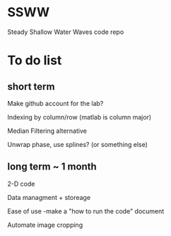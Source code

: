 # SSWW
Steady Shallow Water Waves code repo


# To do list
## short term

Make github account for the lab?

Indexing by column/row (matlab is column major)

Median Filtering alternative

Unwrap phase, use splines? (or something else)

## long term ~ 1 month
2-D code

Data managment + storeage

Ease of use
-make a "how to run the code" document

Automate image cropping
